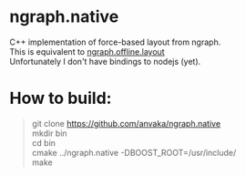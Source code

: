 # ngraph.native

C++ implementation of force-based layout from ngraph.<br>
This is equivalent to [ngraph.offline.layout](https://github.com/anvaka/ngraph.offline.layout)<br>
Unfortunately I don't have bindings to nodejs (yet).

# How to build:
> git clone https://github.com/anvaka/ngraph.native<br>
> mkdir bin<br>
> cd bin<br>
> cmake ../ngraph.native -DBOOST_ROOT=/usr/include/<br>
> make
